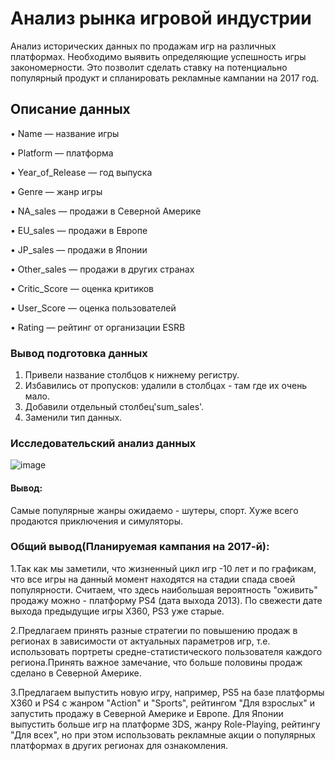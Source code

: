 # Анализ рынка игровой индустрии
Анализ исторических данных по продажам игр на различных платформах. Необходимо выявить определяющие успешность игры закономерности. Это позволит сделать ставку на потенциально популярный продукт и спланировать рекламные кампании на 2017 год.

## Описание данных
• Name — название игры

• Platform — платформа

• Year_of_Release — год выпуска

• Genre — жанр игры

• NA_sales — продажи в Северной Америке

• EU_sales — продажи в Европе

• JP_sales — продажи в Японии

• Other_sales — продажи в других странах

• Critic_Score — оценка критиков

• User_Score — оценка пользователей

• Rating — рейтинг от организации ESRB

### Вывод подготовка данных
1. Привели название столбцов к нижнему регистру.
2. Избавились от пропусков: удалили в столбцах - там где их очень мало.
3. Добавили отдельный столбец'sum_sales'.
4. Заменили тип данных.

### Исследовательский анализ данных
![image](https://github.com/IT-DS-Alex/Portfolio/assets/140064630/19b6939e-6ea9-4222-b09e-735cafeff6e8)

#### Вывод: 
Самые популярные жанры ожидаемо - шутеры, спорт. Хуже всего продаются приключения и симуляторы.

### Общий вывод(Планируемая кампания на 2017-й):
1.Так как мы заметили, что жизненный цикл игр -10 лет и по графикам, что все игры на данный момент находятся на стадии спада своей популярности. Считаем, что здесь наибольшая вероятность "оживить" продажу можно - платформу PS4 (дата выхода 2013). По свежести дате выхода предыдущие игры X360, PS3 уже старые.

2.Предлагаем принять разные стратегии по повышению продаж в регионах в зависимости от актуальных параметров игр, т.е. использовать портреты средне-статистического пользователя каждого региона.Принять важное замечание, что больше половины продаж сделано в Северной Америке.

3.Предлагаем выпустить новую игру, например, PS5 на базе платформы X360 и PS4 c жанром "Action" и "Sports", рейтингом "Для взрослых" и запустить продажу в Северной Америке и Европе. Для Японии выпустить больше игр на платформе 3DS, жанру Role-Playing, рейтингу "Для всех", но при этом использовать рекламные акции о популярных платформах в других регионах для ознакомления.
